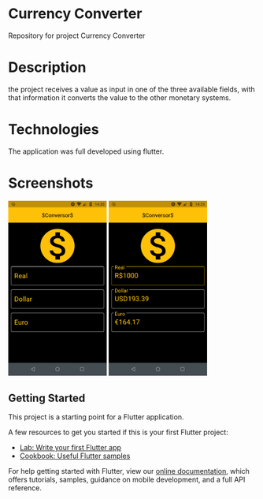 # Currency Converter
Repository for project Currency Converter

# Description
the project receives a value as input in one of the three available fields, with that information it converts the value to the other monetary systems.

# Technologies
The application was full developed using flutter.

# Screenshots

<p float="left">
  <img src='screenshot/Main.png'/ width='200'>
  <img src='screenshot/Cash.png'/ width='200'>
</p>

## Getting Started
This project is a starting point for a Flutter application.

A few resources to get you started if this is your first Flutter project:

- [Lab: Write your first Flutter app](https://flutter.dev/docs/get-started/codelab)
- [Cookbook: Useful Flutter samples](https://flutter.dev/docs/cookbook)

For help getting started with Flutter, view our
[online documentation](https://flutter.dev/docs), which offers tutorials,
samples, guidance on mobile development, and a full API reference.
